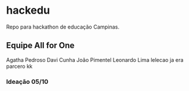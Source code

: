 # hackedu
Repo para hackathon de educação Campinas.

## Equipe All for One
Agatha Pedroso
Davi Cunha
João Pimentel
Leonardo Lima lelecao ja era parcero kk

### Ideação 05/10
